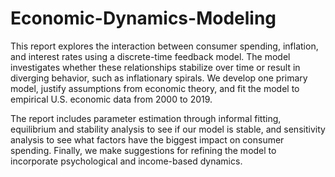# Economic-Dynamics-Modeling
This report explores the interaction between consumer spending, inflation, and interest rates using a discrete-time feedback model.
The model investigates whether these relationships stabilize over time or result in diverging behavior, such as inflationary spirals. We develop one primary model, justify assumptions from economic theory, and fit the model to empirical U.S. economic data from 2000 to 2019.

The report includes parameter estimation through informal fitting, equilibrium and stability analysis to see if our model is stable, and sensitivity analysis to see what factors have the biggest impact on consumer spending. Finally, we make suggestions for refining the model to incorporate psychological and income-based dynamics.
